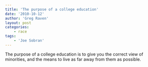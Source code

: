 ```yaml
---
title: 'The purpose of a college education'
date: '2010-10-12'
author: 'Greg Raven'
layout: post
categories:
    - race
tags:
    - 'Joe Sobran'
---
```


The purpose of a college education is to give you the correct view of minorities, and the means to live as far away from them as possible.